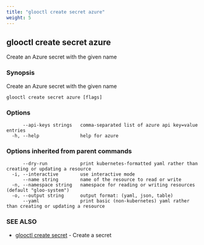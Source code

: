 ```yaml
---
title: "glooctl create secret azure"
weight: 5
---
```

## glooctl create secret azure

Create an Azure secret with the given name

### Synopsis

Create an Azure secret with the given name

```
glooctl create secret azure [flags]
```

### Options

```
      --api-keys strings   comma-separated list of azure api key=value entries
  -h, --help               help for azure
```

### Options inherited from parent commands

```
      --dry-run            print kubernetes-formatted yaml rather than creating or updating a resource
  -i, --interactive        use interactive mode
      --name string        name of the resource to read or write
  -n, --namespace string   namespace for reading or writing resources (default "gloo-system")
  -o, --output string      output format: (yaml, json, table)
      --yaml               print basic (non-kubernetes) yaml rather than creating or updating a resource
```

### SEE ALSO

* [glooctl create secret](../glooctl_create_secret)	 - Create a secret

